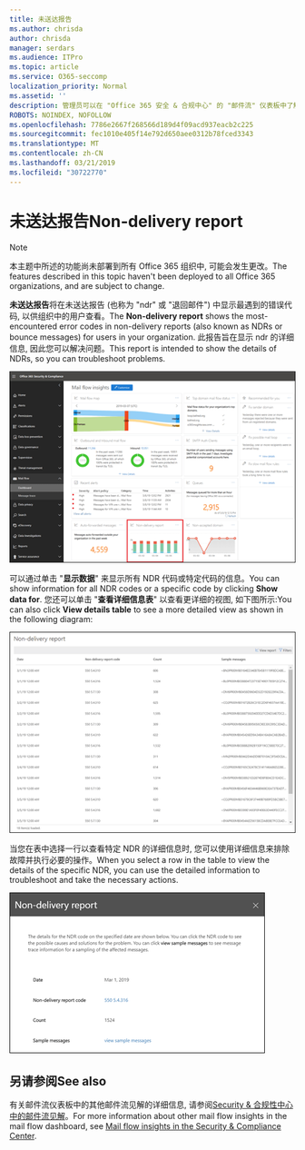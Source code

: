 ```yaml
---
title: 未送达报告
ms.author: chrisda
author: chrisda
manager: serdars
ms.audience: ITPro
ms.topic: article
ms.service: O365-seccomp
localization_priority: Normal
ms.assetid: ''
description: 管理员可以在 "Office 365 安全 & 合规中心" 的 "邮件流" 仪表板中了解未送达报告。
ROBOTS: NOINDEX, NOFOLLOW
ms.openlocfilehash: 7786e2667f268566d189d4f09acd937eacb2c225
ms.sourcegitcommit: fec1010e405f14e792d650aee0312b78fced3343
ms.translationtype: MT
ms.contentlocale: zh-CN
ms.lasthandoff: 03/21/2019
ms.locfileid: "30722770"
---
```

# <a name="non-delivery-report"></a><span data-ttu-id="bbc6a-103">未送达报告</span><span class="sxs-lookup"><span data-stu-id="bbc6a-103">Non-delivery report</span></span>

> [!NOTE]
> <span data-ttu-id="bbc6a-104">本主题中所述的功能尚未部署到所有 Office 365 组织中, 可能会发生更改。</span><span class="sxs-lookup"><span data-stu-id="bbc6a-104">The features described in this topic haven't been deployed to all Office 365 organizations, and are subject to change.</span></span>

<span data-ttu-id="bbc6a-105">**未送达报告**将在未送达报告 (也称为 "ndr" 或 "退回邮件") 中显示最遇到的错误代码, 以供组织中的用户查看。</span><span class="sxs-lookup"><span data-stu-id="bbc6a-105">The **Non-delivery report** shows the most-encountered error codes in non-delivery reports (also known as NDRs or bounce messages) for users in your organization.</span></span> <span data-ttu-id="bbc6a-106">此报告旨在显示 ndr 的详细信息, 因此您可以解决问题。</span><span class="sxs-lookup"><span data-stu-id="bbc6a-106">This report is intended to show the details of NDRs, so you can troubleshoot problems.</span></span>

![Office 365 Security & 合规中心的邮件流仪表板中的未送达报告](media/non-delivery-report-selected.png)

<span data-ttu-id="bbc6a-108">可以通过单击 "**显示数据**" 来显示所有 NDR 代码或特定代码的信息。</span><span class="sxs-lookup"><span data-stu-id="bbc6a-108">You can show information for all NDR codes or a specific code by clicking **Show data for**.</span></span> <span data-ttu-id="bbc6a-109">您还可以单击 "**查看详细信息表**" 以查看更详细的视图, 如下图所示:</span><span class="sxs-lookup"><span data-stu-id="bbc6a-109">You can also click **View details table** to see a more detailed view as shown in the following diagram:</span></span>

![未送达报告中的查看详细信息表](media/non-delivery-report-view-details-table.png)

<span data-ttu-id="bbc6a-111">当您在表中选择一行以查看特定 NDR 的详细信息时, 您可以使用详细信息来排除故障并执行必要的操作。</span><span class="sxs-lookup"><span data-stu-id="bbc6a-111">When you select a row in the table to view the details of the specific NDR, you can use the detailed information to troubleshoot and take the necessary actions.</span></span>

![在未送达报告的详细信息表中选择一行](media/non-delivery-report-details-table-select-row.png)

## <a name="see-also"></a><span data-ttu-id="bbc6a-113">另请参阅</span><span class="sxs-lookup"><span data-stu-id="bbc6a-113">See also</span></span>

<span data-ttu-id="bbc6a-114">有关邮件流仪表板中的其他邮件流见解的详细信息, 请参阅[Security & 合规性中心中的邮件流见解](mail-flow-insights-v2.md)。</span><span class="sxs-lookup"><span data-stu-id="bbc6a-114">For more information about other mail flow insights in the mail flow dashboard, see [Mail flow insights in the Security & Compliance Center](mail-flow-insights-v2.md).</span></span>
